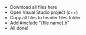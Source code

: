- Download all files here 
- Open Visual Studio project (c++)
- Copy all files to header files folder
- Add #include "{file name}.h"
- All done!
